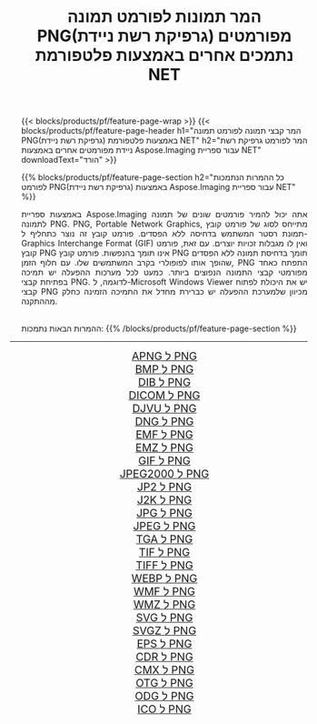 ﻿---
title: המר תמונות לפורמט תמונה PNG(גרפיקת רשת ניידת) מפורמטים נתמכים אחרים באמצעות פלטפורמת NET 
weight: 3920
url: /he/net/conversion/to/png/ 
lang: he
langdirlevel: 2
locales: zh-hans,ja,it,ru,de,es,fr,nl,id,lt,pl,pt,vi,tr,ko,zh-hant,ar,hi,th,sv,cs,uk,he
description: באמצעות Aspose.Imaging עבור ספריית NET קל להמיר ל-PNG(גרפיקת רשת ניידת) מפורמטי תמונה נתמכים אחרים
---

{{< blocks/products/pf/feature-page-wrap >}}
{{< blocks/products/pf/feature-page-header h1="המר קבצי תמונה לפורמט תמונה PNG(גרפיקת רשת ניידת) באמצעות פלטפורמת NET" h2="המר לפורמט גרפיקת רשת ניידת מפורמטים אחרים באמצעות Aspose.Imaging עבור ספריית NET" downloadText="הורד" >}}


{{% blocks/products/pf/feature-page-section  h2="כל ההמרות הנתמכות לפורמט PNG(גרפיקת רשת ניידת) באמצעות Aspose.Imaging עבור ספריית NET" %}}
<p align=justify>באמצעות ספריית Aspose.Imaging אתה יכול להמיר פורמטים שונים של תמונה לתמונה PNG. PNG, Portable Network Graphics, מתייחס לסוג של פורמט קובץ תמונת רסטר המשתמש בדחיסה ללא הפסדים. פורמט קובץ זה נוצר כתחליף ל-Graphics Interchange Format (GIF) ואין לו מגבלות זכויות יוצרים. עם זאת, פורמט קובץ PNG אינו תומך בהנפשות. פורמט קובץ PNG תומך בדחיסת תמונה ללא הפסדים שהופך אותו לפופולרי בקרב המשתמשים שלו. עם חלוף הזמן, PNG התפתח כאחד מפורמטי קבצי התמונה הנפוצים ביותר. כמעט לכל מערכות ההפעלה יש תמיכה בפתיחת קבצי PNG. לדוגמה, ל-Microsoft Windows Viewer יש את היכולת לפתוח קבצי PNG מכיוון שלמערכת ההפעלה יש כברירת מחדל את התמיכה הזמינה כחלק מההתקנה.</p>
<br/>
ההמרות הבאות נתמכות:
{{% /blocks/products/pf/feature-page-section %}}
<div class="container-fluid productfamilypage bg-gray">
    <div class="convertypes bg-gray agp-content section">
        <div class="container">
		<hr style="margin-left:-20px;"/>
		<div class="row other-converters" style="gap: 10px;font-size: 19px;text-align:center;">
		    <div class='col-md-2 other-converter remove-lp remove-rp'><a href="/imaging/he/net/conversion/apng-to-png/" style="padding:15px;">APNG ל PNG</a></div>
<div class='col-md-2 other-converter remove-lp remove-rp'><a href="/imaging/he/net/conversion/bmp-to-png/" style="padding:15px;">BMP ל PNG</a></div>
<div class='col-md-2 other-converter remove-lp remove-rp'><a href="/imaging/he/net/conversion/dib-to-png/" style="padding:15px;">DIB ל PNG</a></div>
<div class='col-md-2 other-converter remove-lp remove-rp'><a href="/imaging/he/net/conversion/dicom-to-png/" style="padding:15px;">DICOM ל PNG</a></div>
<div class='col-md-2 other-converter remove-lp remove-rp'><a href="/imaging/he/net/conversion/djvu-to-png/" style="padding:15px;">DJVU ל PNG</a></div>
<div class='col-md-2 other-converter remove-lp remove-rp'><a href="/imaging/he/net/conversion/dng-to-png/" style="padding:15px;">DNG ל PNG</a></div>
<div class='col-md-2 other-converter remove-lp remove-rp'><a href="/imaging/he/net/conversion/emf-to-png/" style="padding:15px;">EMF ל PNG</a></div>
<div class='col-md-2 other-converter remove-lp remove-rp'><a href="/imaging/he/net/conversion/emz-to-png/" style="padding:15px;">EMZ ל PNG</a></div>
<div class='col-md-2 other-converter remove-lp remove-rp'><a href="/imaging/he/net/conversion/gif-to-png/" style="padding:15px;">GIF ל PNG</a></div>
<div class='col-md-2 other-converter remove-lp remove-rp'><a href="/imaging/he/net/conversion/jpeg2000-to-png/" style="padding:15px;">JPEG2000 ל PNG</a></div>
<div class='col-md-2 other-converter remove-lp remove-rp'><a href="/imaging/he/net/conversion/jp2-to-png/" style="padding:15px;">JP2 ל PNG</a></div>
<div class='col-md-2 other-converter remove-lp remove-rp'><a href="/imaging/he/net/conversion/j2k-to-png/" style="padding:15px;">J2K ל PNG</a></div>
<div class='col-md-2 other-converter remove-lp remove-rp'><a href="/imaging/he/net/conversion/jpg-to-png/" style="padding:15px;">JPG ל PNG</a></div>
<div class='col-md-2 other-converter remove-lp remove-rp'><a href="/imaging/he/net/conversion/jpeg-to-png/" style="padding:15px;">JPEG ל PNG</a></div>
<div class='col-md-2 other-converter remove-lp remove-rp'><a href="/imaging/he/net/conversion/tga-to-png/" style="padding:15px;">TGA ל PNG</a></div>
<div class='col-md-2 other-converter remove-lp remove-rp'><a href="/imaging/he/net/conversion/tif-to-png/" style="padding:15px;">TIF ל PNG</a></div>
<div class='col-md-2 other-converter remove-lp remove-rp'><a href="/imaging/he/net/conversion/tiff-to-png/" style="padding:15px;">TIFF ל PNG</a></div>
<div class='col-md-2 other-converter remove-lp remove-rp'><a href="/imaging/he/net/conversion/webp-to-png/" style="padding:15px;">WEBP ל PNG</a></div>
<div class='col-md-2 other-converter remove-lp remove-rp'><a href="/imaging/he/net/conversion/wmf-to-png/" style="padding:15px;">WMF ל PNG</a></div>
<div class='col-md-2 other-converter remove-lp remove-rp'><a href="/imaging/he/net/conversion/wmz-to-png/" style="padding:15px;">WMZ ל PNG</a></div>
<div class='col-md-2 other-converter remove-lp remove-rp'><a href="/imaging/he/net/conversion/svg-to-png/" style="padding:15px;">SVG ל PNG</a></div>
<div class='col-md-2 other-converter remove-lp remove-rp'><a href="/imaging/he/net/conversion/svgz-to-png/" style="padding:15px;">SVGZ ל PNG</a></div>
<div class='col-md-2 other-converter remove-lp remove-rp'><a href="/imaging/he/net/conversion/eps-to-png/" style="padding:15px;">EPS ל PNG</a></div>
<div class='col-md-2 other-converter remove-lp remove-rp'><a href="/imaging/he/net/conversion/cdr-to-png/" style="padding:15px;">CDR ל PNG</a></div>
<div class='col-md-2 other-converter remove-lp remove-rp'><a href="/imaging/he/net/conversion/cmx-to-png/" style="padding:15px;">CMX ל PNG</a></div>
<div class='col-md-2 other-converter remove-lp remove-rp'><a href="/imaging/he/net/conversion/otg-to-png/" style="padding:15px;">OTG ל PNG</a></div>
<div class='col-md-2 other-converter remove-lp remove-rp'><a href="/imaging/he/net/conversion/odg-to-png/" style="padding:15px;">ODG ל PNG</a></div>
<div class='col-md-2 other-converter remove-lp remove-rp'><a href="/imaging/he/net/conversion/ico-to-png/" style="padding:15px;">ICO ל PNG</a></div>
                </div>
        </div>
    </div>
</div>
<br/>

